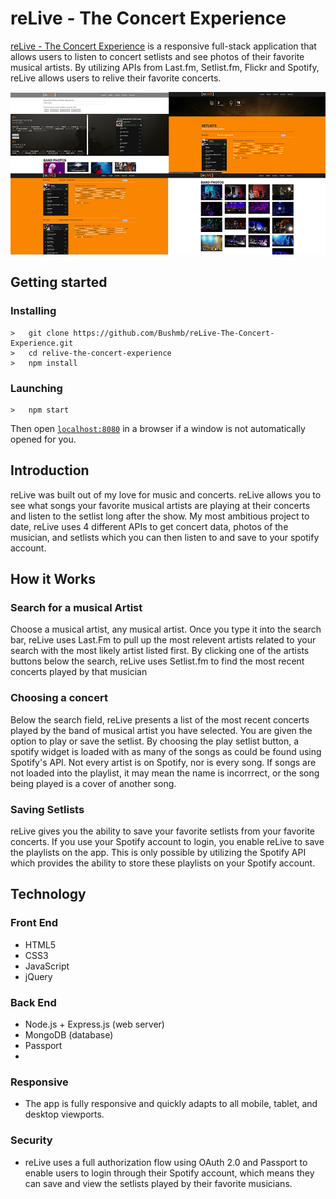 <h1>reLive - The Concert Experience</h1>
<p><a href="https://relive-concerts.herokuapp.com">reLive - The Concert Experience</a> is a responsive full-stack application that allows users to listen to concert setlists and see photos of their favorite musical artists.  By utilizing APIs from Last.fm, Setlist.fm, Flickr and Spotify, reLive allows users to relive their favorite concerts.</p>


<img src="public/img/relive-screenshots.jpg">

## Getting started
### Installing
```
>   git clone https://github.com/Bushmb/reLive-The-Concert-Experience.git
>   cd relive-the-concert-experience
>   npm install
```
### Launching 

```
>   npm start
```

Then open [`localhost:8080`](http://localhost:8080) in a browser if a window is not automatically opened for you.


<h2>Introduction</h2>
<p>reLive was built out of my love for music and concerts. reLive allows you to see what songs your favorite musical artists are playing at their concerts and listen to the setlist long after the show. My most ambitious project to date, reLive uses 4 different APIs to get concert data, photos of the musician, and setlists which you can then listen to and save to your spotify account.</p>

<h2>How it Works</h2>
<h3>Search for a musical Artist</h3>
<p>Choose a musical artist, any musical artist.  Once you type it into the search bar, reLive uses Last.Fm to pull up the most relevent artists related to your search with the most likely artist listed first.  By clicking one of the artists buttons below the search, reLive uses Setlist.fm to find the most recent concerts played by that musician</p>

<h3>Choosing a concert</h3>
<p>Below the search field, reLive presents a list of the most recent concerts played by the band of musical artist you have selected.  You are given the option to play or save the setlist.  By choosing the play setlist button, a spotify widget is loaded with as many of the songs as could be found using Spotify's API.  Not every artist is on Spotify, nor is every song.  If songs are not loaded into the playlist, it may mean the name is incorrrect, or the song being played is a cover of another song.</p>

<h3>Saving Setlists</h3>
<p>reLive gives you the ability to save your favorite setlists from your favorite concerts. If you use your Spotify account to login, you enable reLive to save the playlists on the app.  This is only possible by utilizing the Spotify API which provides the ability to store these playlists on your Spotify account.</p>

<h2>Technology</h2>
<h3>Front End</h3>
<ul>
  <li>HTML5</li>
  <li>CSS3</li>
  <li>JavaScript</li>
  <li>jQuery</li>
</ul>
<h3>Back End</h3>
<ul>
  <li>Node.js + Express.js (web server)</li>
  <li>MongoDB (database)</li>
  <li>Passport<li>
</ul>

<h3>Responsive</h3>
<ul>
  <li>The app is fully responsive and quickly adapts to all mobile, tablet, and desktop viewports.</li>
</ul>
<h3>Security</h3>
<ul>
  <li>reLive uses a full authorization flow using OAuth 2.0 and Passport to enable users to login through their Spotify account, which means they can save and view the setlists played by their favorite musicians.</li>
</ul>